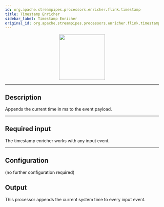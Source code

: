 ```yaml
---
id: org.apache.streampipes.processors.enricher.flink.timestamp
title: Timestamp Enricher
sidebar_label: Timestamp Enricher
original_id: org.apache.streampipes.processors.enricher.flink.timestamp
---
```


<!--
  ~ Licensed to the Apache Software Foundation (ASF) under one or more
  ~ contributor license agreements.  See the NOTICE file distributed with
  ~ this work for additional information regarding copyright ownership.
  ~ The ASF licenses this file to You under the Apache License, Version 2.0
  ~ (the "License"); you may not use this file except in compliance with
  ~ the License.  You may obtain a copy of the License at
  ~
  ~    http://www.apache.org/licenses/LICENSE-2.0
  ~
  ~ Unless required by applicable law or agreed to in writing, software
  ~ distributed under the License is distributed on an "AS IS" BASIS,
  ~ WITHOUT WARRANTIES OR CONDITIONS OF ANY KIND, either express or implied.
  ~ See the License for the specific language governing permissions and
  ~ limitations under the License.
  ~
  -->



<p align="center"> 
    <img src="/docs/img/pipeline-elements/org.apache.streampipes.processors.enricher.flink.timestamp/icon.png" width="150px;" class="pe-image-documentation"/>
</p>

***

## Description
Appends the current time in ms to the event payload.

***

## Required input
The timestamp enricher works with any input event.

***

## Configuration

(no further configuration required)

## Output
This processor appends the current system time to every input event.
